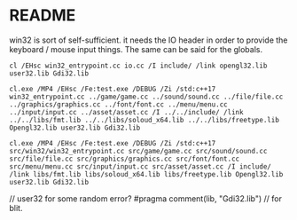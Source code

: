 
# README
win32 is sort of self-sufficient. it needs the IO header in order to provide the keyboard / mouse input things.
The same can be said for the globals.


`
cl /EHsc win32_entrypoint.cc io.cc /I include/ /link opengl32.lib user32.lib Gdi32.lib
` 



`cl.exe /MP4 /EHsc /Fe:test.exe /DEBUG /Zi /std:c++17 win32_entrypoint.cc ../game/game.cc ../sound/sound.cc ../file/file.cc ../graphics/graphics.cc ../font/font.cc ../menu/menu.cc ../input/input.cc ../asset/asset.cc /I ../../include/ /link ../../libs/fmt.lib ../../libs/soloud_x64.lib ../../libs/freetype.lib Opengl32.lib user32.lib Gdi32.lib ` 


` cl.exe /MP4 /EHsc /Fe:test.exe /DEBUG /Zi /std:c++17 src/win32/win32_entrypoint.cc src/game/game.cc src/sound/sound.cc src/file/file.cc src/graphics/graphics.cc src/font/font.cc src/menu/menu.cc src/input/input.cc src/asset/asset.cc /I include/ /link libs/fmt.lib libs/soloud_x64.lib libs/freetype.lib Opengl32.lib user32.lib Gdi32.lib ` 


// user32 for some random error?
#pragma comment(lib, "Gdi32.lib") // for blit.

